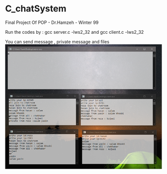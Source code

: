 # C_chatSystem

Final Project Of POP - Dr.Hamzeh - Winter 99

Run the codes by : gcc server.c -lws2_32   and  gcc client.c -lws2_32

You can send message , private message and files
![Screenshot](Untitled.png)

